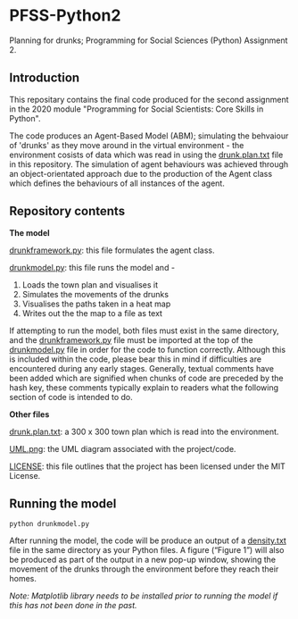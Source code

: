 # PFSS-Python2
Planning for drunks; Programming for Social Sciences (Python) Assignment 2.

## Introduction
This repositary contains the final code produced for the second assignment in the 2020 module "Programming for Social Scientists: Core Skills in Python".

The code produces an Agent-Based Model (ABM); simulating the behvaiour of 'drunks' as they move around in the virtual environment - the environment cosists of data which was read in using the [drunk.plan.txt](drunk.plan.txt) file in this repository. The simulation of agent behaviours was achieved through an object-orientated approach due to the production of the Agent class which defines the behaviours of all instances of the agent.

## Repository contents

**The model**

[drunkframework.py](drunkframework.py): this file formulates the agent class.

[drunkmodel.py](drunkmodel.py): this file runs the model and -
1. Loads the town plan and visualises it
2. Simulates the movements of the drunks
3. Visualises the paths taken in a heat map
4. Writes out the the map to a file as text

If attempting to run the model, both files must exist in the same directory, and the [drunkframework.py](drunkframework.py) file must be imported at the top of the [drunkmodel.py](drunkmodel.py) file in order for the code to function correctly. Although this is included within the code, please bear this in mind if difficulties are encountered during any early stages. Generally, textual comments have been added which are signified when chunks of code are preceded by the hash key, these comments typically explain to readers what the following section of code is intended to do.

**Other files**

[drunk.plan.txt](drunk.plan.txt): a 300 x 300 town plan which is read into the environment.

[UML.png](UML.png): the UML diagram associated with the project/code.

[LICENSE](LICENSE): this file outlines that the project has been licensed under the MIT License.


## Running the model

```
python drunkmodel.py
```
After running the model, the code will be produce an output of a [density.txt](density.txt) file in the same directory as your Python files. A figure (“Figure 1”) will also be produced as part of the output in a new pop-up window, showing the movement of the drunks through the environment before they reach their homes.

*Note: Matplotlib library needs to be installed prior to running the model if this has not been done in the past.*

